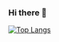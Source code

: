### Hi there 👋
[![Top Langs](https://github-readme-stats.vercel.app/api/top-langs/?username=kyg0711)](https://github.com/kyg0711/github-readme-stats)
